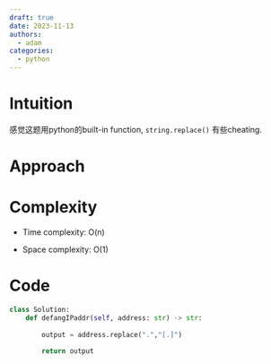 ```yaml
---
draft: true
date: 2023-11-13
authors:
  - adam
categories:
  - python
---
```


# Intuition
<!-- Describe your first thoughts on how to solve this problem. -->
感觉这题用python的built-in function, `string.replace()` 有些cheating.


# Approach
<!-- Describe your approach to solving the problem. -->

# Complexity
- Time complexity: O(n)
<!-- Add your time complexity here, e.g. $$O(n)$$ -->

- Space complexity: O(1)
<!-- Add your space complexity here, e.g. $$O(n)$$ -->

# Code
```python
class Solution:
    def defangIPaddr(self, address: str) -> str:
        
        output = address.replace(".","[.]")
        
        return output
```
